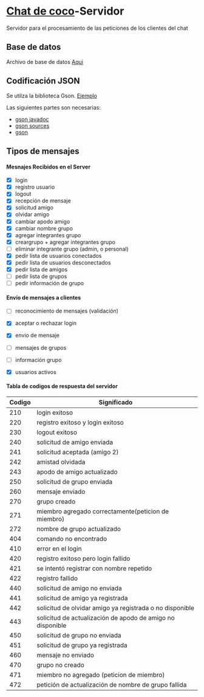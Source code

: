 # [Chat de coco](https://github.com/coco-chat)-Servidor
Servidor para el procesamiento de las peticiones de los clientes del chat


## Base de datos
Archivo de base de datos [Aqui](https://drive.google.com/open?id=11XKnhv3RKS2rBQr3twS_R7frxiANsmR3)

## Codificación JSON
Se utilza la biblioteca Gson. [Ejemplo](https://www.adictosaltrabajo.com/tutoriales/gson-java-json/)

Las siguientes partes son necesarias:
- [gson javadoc](http://repo1.maven.org/maven2/com/google/code/gson/gson/2.8.2/gson-2.8.2-javadoc.jar)
- [gson sources](http://repo1.maven.org/maven2/com/google/code/gson/gson/2.8.2/gson-2.8.2-sources.jar)
- [gson](http://repo1.maven.org/maven2/com/google/code/gson/gson/2.8.2/gson-2.8.2.jar)

## Tipos de mensajes
#### Mesnajes Recibidos en el Server
- [X] login
- [X] registro usuario
- [X] logout
- [X] recepción de mensaje
- [X] solicitud amigo
- [X] olvidar amigo
- [X] cambiar apodo amigo
- [X] cambiar nombre grupo
- [X] agregar integrantes grupo
- [X] creargrupo + agregar integrantes grupo
- [ ] eliminar integrante grupo (admin, o personal)
- [X] pedir lista de usuarios conectados
- [X] pedir lista de usuarios desconectados
- [X] pedir lista de amigos
- [ ] pedir lista de grupos
- [ ] pedir información de grupo

#### Envío de mensajes a clientes
- [ ] reconocimiento de mensajes (validación)
- [X] aceptar o rechazar login
- [X] envio de mensaje
- [ ] mensajes de grupos
- [ ] información grupo
- [X] usuarios activos


#### Tabla de codigos de respuesta del servidor
Codigo | Significado
------|------------
210 | login exitoso
220 | registro exitoso y login exitoso
230 | logout exitoso
240 | solicitud de amigo enviada
241 | solicitud aceptada (amigo 2)
242 | amistad olvidada
243 | apodo de amigo actualizado
250 | solicitud de grupo enviada
260 | mensaje enviado
270 | grupo creado
271 | miembro agregado correctamente(peticion de miembro)
272 | nombre de grupo actualizado
404 | comando no encontrado
410 | error en el login
420 | registro exitoso pero login fallido
421 | se intentó registrar con nombre repetido
422 | registro fallido
440 | solicitud de amigo no enviada
441 | solicitud de amigo ya registrada
442 | solicitud de olvidar amigo ya registrada o no disponible
443 | solicitud de actualización de apodo de amigo no disponible
450 | solicitud de grupo no enviada
451 | solicitud de grupo ya registrada
460 | mensaje no enviado
470 | grupo no creado
471 | miembro no agregado (peticion de miembro)
472 | petición de actualización de nombre de grupo fallida
